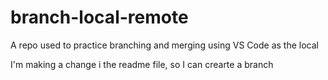 # branch-local-remote
A repo used to practice branching and merging using VS Code as the local 

I'm making a change i the readme file, so I can crearte a branch
